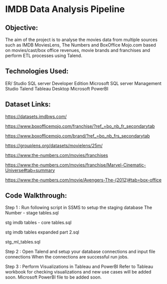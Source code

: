 # IMDB Data Analysis Pipeline

## Objective:
The aim of the project is to analyse the movies data from multiple sources such as IMDB MoviesLens, The Numbers and BoxOffice Mojo.com based on movies/cast/box office revenues, movie brands and franchises and perform ETL processes using Talend.

## Technologies Used:
ER/ Studio
SQL server Developer Edition
Microsoft SQL server Management Studio
Talend
Tableau Desktop
Microsoft PowerBI

## Dataset Links:
https://datasets.imdbws.com/

https://www.boxofficemojo.com/franchise/?ref_=bo_nb_fr_secondarytab

https://www.boxofficemojo.com/brand/?ref_=bo_nb_frs_secondarytab

https://grouplens.org/datasets/movielens/25m/

https://www.the-numbers.com/movies/franchises

https://www.the-numbers.com/movies/franchise/Marvel-Cinematic-Universe#tab=summary

https://www.the-numbers.com/movie/Avengers-The-(2012)#tab=box-office

## Code Walkthrough:

Step 1 : Run following script in SSMS to setup the staging database
The Number - stage tables.sql

stg imdb tables - core tables.sql

stg imdb tables expanded part 2.sql

stg_ml_tables.sql

Step 2 : Open Talend and setup your database connections and input file connections
When the connections are successful run jobs.

Step 3 : Perform Visualizations in Tableau and PowerBI
Refer to Tableau workbook for checking visualizations and new use cases will be added soon. Microsoft PowerBI file to be added soon.


